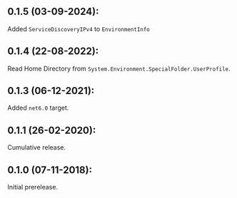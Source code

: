 ## 0.1.5 (03-09-2024):

Added `ServiceDiscoveryIPv4` to `EnvironmentInfo`

## 0.1.4 (22-08-2022):

Read Home Directory from `System.Environment.SpecialFolder.UserProfile`.

## 0.1.3 (06-12-2021):

Added `net6.0` target.

## 0.1.1 (26-02-2020):

Cumulative release.

## 0.1.0 (07-11-2018):

Initial prerelease.